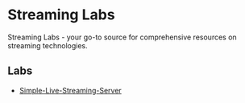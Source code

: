 # Streaming Labs

Streaming Labs -  your go-to source for comprehensive resources on streaming technologies.


## Labs

- [Simple-Live-Streaming-Server](/labs/simple-live-streaming-server/)

